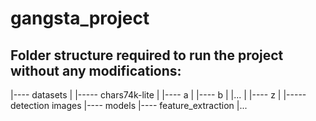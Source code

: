 # gangsta_project
## Folder structure required to run the project without any modifications:

|---- datasets
|     |----- chars74k-lite
|            |---- a
|            |---- b
|            |...
|            |---- z
|     |----- detection images
|---- models
|---- feature_extraction
|...
